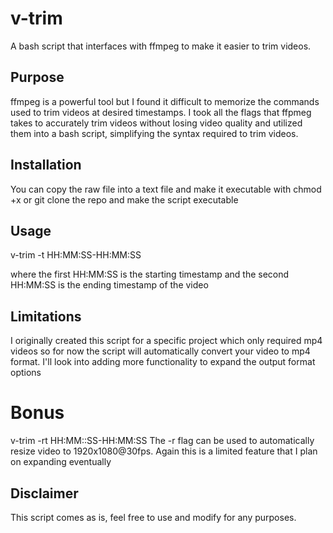 # v-trim
A bash script that interfaces with ffmpeg to make it easier to trim videos.

## Purpose
ffmpeg is a powerful tool but I found it difficult to memorize the commands used to trim videos at desired timestamps. I took all the flags that ffpmeg takes to accurately trim videos without losing video quality and utilized them into a bash script, simplifying the syntax required to trim videos.

## Installation
You can copy the raw file into a text file and make it executable with chmod +x or git clone the repo and make the script executable

## Usage
v-trim -t HH:MM:SS-HH:MM:SS

where the first HH:MM:SS is the starting timestamp and the second HH:MM:SS is the ending timestamp of the video

## Limitations
I originally created this script for a specific project which only required mp4 videos so for now the script will automatically convert your video to mp4 format.
I'll look into adding more functionality to expand the output format options

# Bonus
v-trim -rt HH:MM::SS-HH:MM:SS
The -r flag can be used to automatically resize video to 1920x1080@30fps. Again this is a limited feature that I plan on expanding eventually

## Disclaimer
This script comes as is, feel free to use and modify for any purposes. 
